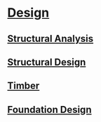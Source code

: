 # [Design](https://benklassen77.github.io)

## [Structural Analysis](structuralanalysis.html)

## [Structural Design](structuraldesign.html)

## [Timber](timber.html)

## [Foundation Design](foundationdesign.html)
